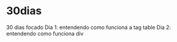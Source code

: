 # 30dias
30 dias focado
Dia 1: entendendo como funciona a tag table
Dia 2: entendendo como funciona div
